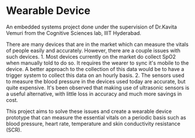 # Wearable Device 
An embedded systems project done under the supervision of Dr.Kavita Vemuri from the Cognitive Sciences lab, IIIT Hyderabad.

There are many devices that are in the market which can measure the vitals of people easily and accurately. However, there are a couple issues with such devices.
	1. Most devices currently on the market do collect SpO2 when manually told to do so. It requires the wearer to sync it's mobile to the device. A better approach to the collection of this data would be to have a trigger system to collect this data on an hourly basis.
	2. The sensors used to measure the blood pressure in the devices used today are accurate, but quite expensive. It's been observed that making use of ultrasonic sensors is a useful alternative, with little loss in accuracy and much more savings in cost.

This project aims to solve these issues and create a wearable device prototype that can measure the essential vitals on a periodic basis such as blood pressure, heart rate, temperature and skin conductivity resistance (SCR). 

